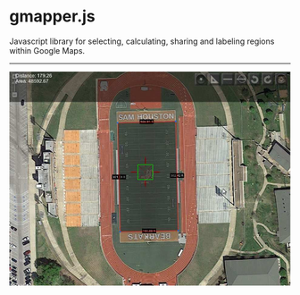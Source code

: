 gmapper.js
==========

Javascript library for selecting, calculating, sharing and labeling regions within Google Maps.

___
![Screen Shot 1](https://github.com/RFRichard/gmapper.js/blob/master/screenshots/screenshot1.jpg)
